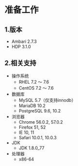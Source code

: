 准备工作
================================================================================
## 1.版本
+ Ambari 2.7.3
+ HDP 3.1.0

## 2.相关支持
+ 操作系统
    - RHEL 7.2 ～ 7.6
    - CentOS 7.2 ～ 7.6
+ 数据库
    - MySQL 5.7（仅支持innodb）
    - MariaDB 10.2
    - PostgreSQL 9.6, 10.2
+ 浏览器
    - Chrome 56.0.2, 57.0.2
    - Firefox 51, 52 
    - IE 10, 11
    - Safari 10.0.1, 10.0.3
+ JDK
    - JDK 1.8.0_77
+ 处理器 
    - x86-64
